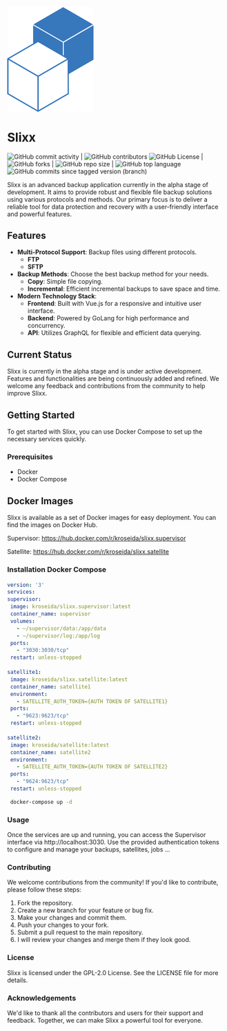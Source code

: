 <img src=".github/assets/logo.png" width="200">

# Slixx


![GitHub commit activity](https://img.shields.io/github/commit-activity/w/kroseida/slixx)
| ![GitHub contributors](https://img.shields.io/github/contributors/kroseida/slixx)
![GitHub License](https://img.shields.io/github/license/kroseida/slixx)
| ![GitHub forks](https://img.shields.io/github/forks/kroseida/slixx)
| ![GitHub repo size](https://img.shields.io/github/repo-size/kroseida/slixx)
| ![GitHub top language](https://img.shields.io/github/languages/top/kroseida/slixx)
![GitHub commits since tagged version (branch)](https://img.shields.io/github/commits-since/kroseida/slixx/0.0.1/develop)



Slixx is an advanced backup application currently in the alpha stage of development. It aims to provide robust and
flexible file backup solutions using various protocols and methods. Our primary focus is to deliver a reliable tool for
data protection and recovery with a user-friendly interface and powerful features.

## Features

- **Multi-Protocol Support**: Backup files using different protocols.
    - **FTP**
    - **SFTP**
- **Backup Methods**: Choose the best backup method for your needs.
    - **Copy**: Simple file copying.
    - **Incremental**: Efficient incremental backups to save space and time.
- **Modern Technology Stack**:
    - **Frontend**: Built with Vue.js for a responsive and intuitive user interface.
    - **Backend**: Powered by GoLang for high performance and concurrency.
    - **API**: Utilizes GraphQL for flexible and efficient data querying.

## Current Status

Slixx is currently in the alpha stage and is under active development. Features and functionalities are being
continuously added and refined. We welcome any feedback and contributions from the community to help improve Slixx.

## Getting Started

To get started with Slixx, you can use Docker Compose to set up the necessary services quickly.

### Prerequisites

- Docker
- Docker Compose

## Docker Images
Slixx is available as a set of Docker images for easy deployment. You can find the images on Docker Hub.

Supervisor: https://hub.docker.com/r/kroseida/slixx.supervisor

Satellite: https://hub.docker.com/r/kroseida/slixx.satellite

### Installation Docker Compose

   ```yaml
version: '3'
services:
  supervisor:
    image: kroseida/slixx.supervisor:latest
    container_name: supervisor
    volumes:
      - ~/supervisor/data:/app/data
      - ~/supervisor/log:/app/log
    ports:
      - "3030:3030/tcp"
    restart: unless-stopped

  satellite1:
    image: kroseida/slixx.satellite:latest
    container_name: satellite1
    environment:
      - SATELLITE_AUTH_TOKEN={AUTH TOKEN OF SATELLITE1}
    ports:
      - "9623:9623/tcp"
    restart: unless-stopped

  satellite2:
    image: kroseida/satellite:latest
    container_name: satellite2
    environment:
      - SATELLITE_AUTH_TOKEN={AUTH TOKEN OF SATELLITE2}
    ports:
      - "9624:9623/tcp"
    restart: unless-stopped
```

   ```bash
    docker-compose up -d
```

### Usage
Once the services are up and running, you can access the Supervisor interface via http://localhost:3030. Use the provided authentication tokens to configure and manage your backups, satellites, jobs ...

### Contributing
We welcome contributions from the community! If you'd like to contribute, please follow these steps:

1. Fork the repository.
2. Create a new branch for your feature or bug fix.
3. Make your changes and commit them.
4. Push your changes to your fork.
5. Submit a pull request to the main repository.
6. I will review your changes and merge them if they look good.

### License
Slixx is licensed under the GPL-2.0 License. See the LICENSE file for more details.

### Acknowledgements
We'd like to thank all the contributors and users for their support and feedback. Together, we can make Slixx a powerful tool for everyone.

